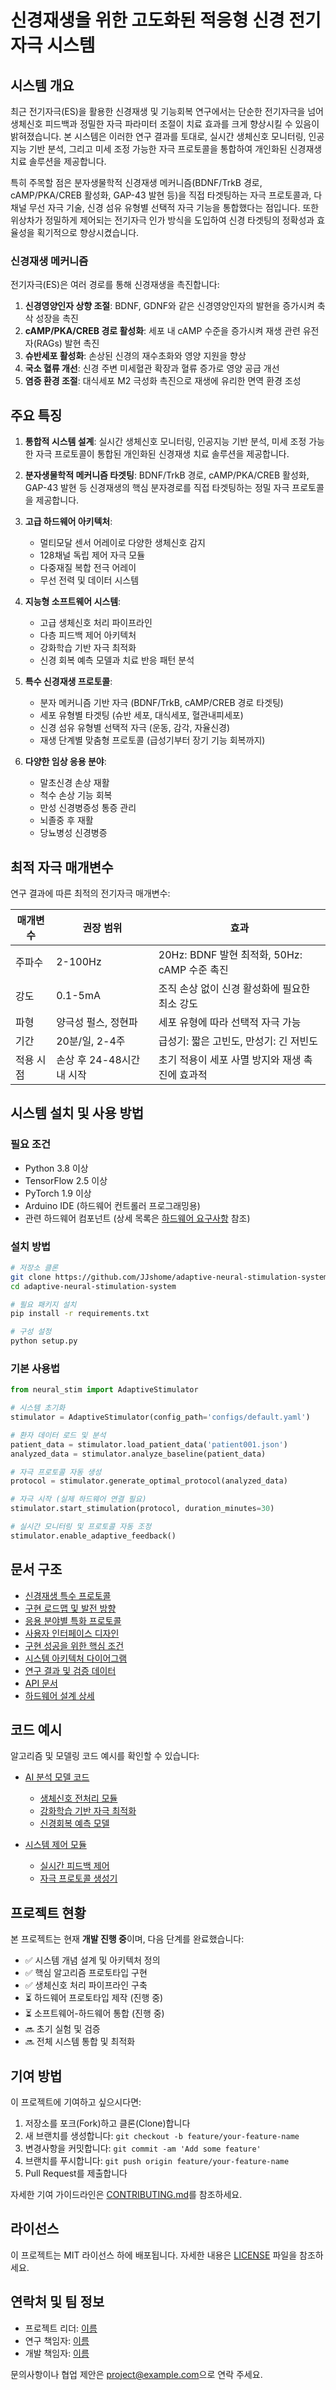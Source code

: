 # 신경재생을 위한 고도화된 적응형 신경 전기자극 시스템

## 시스템 개요

최근 전기자극(ES)을 활용한 신경재생 및 기능회복 연구에서는 단순한 전기자극을 넘어 생체신호 피드백과 정밀한 자극 파라미터 조절이 치료 효과를 크게 향상시킬 수 있음이 밝혀졌습니다. 본 시스템은 이러한 연구 결과를 토대로, 실시간 생체신호 모니터링, 인공지능 기반 분석, 그리고 미세 조정 가능한 자극 프로토콜을 통합하여 개인화된 신경재생 치료 솔루션을 제공합니다.

특히 주목할 점은 분자생물학적 신경재생 메커니즘(BDNF/TrkB 경로, cAMP/PKA/CREB 활성화, GAP-43 발현 등)을 직접 타겟팅하는 자극 프로토콜과, 다채널 무선 자극 기술, 신경 섬유 유형별 선택적 자극 기능을 통합했다는 점입니다. 또한 위상차가 정밀하게 제어되는 전기자극 인가 방식을 도입하여 신경 타겟팅의 정확성과 효율성을 획기적으로 향상시켰습니다.

### 신경재생 메커니즘

전기자극(ES)은 여러 경로를 통해 신경재생을 촉진합니다:

1. **신경영양인자 상향 조절**: BDNF, GDNF와 같은 신경영양인자의 발현을 증가시켜 축삭 성장을 촉진
2. **cAMP/PKA/CREB 경로 활성화**: 세포 내 cAMP 수준을 증가시켜 재생 관련 유전자(RAGs) 발현 촉진
3. **슈반세포 활성화**: 손상된 신경의 재수초화와 영양 지원을 향상
4. **국소 혈류 개선**: 신경 주변 미세혈관 확장과 혈류 증가로 영양 공급 개선
5. **염증 환경 조절**: 대식세포 M2 극성화 촉진으로 재생에 유리한 면역 환경 조성

## 주요 특징

1. **통합적 시스템 설계**: 실시간 생체신호 모니터링, 인공지능 기반 분석, 미세 조정 가능한 자극 프로토콜이 통합된 개인화된 신경재생 치료 솔루션을 제공합니다.

2. **분자생물학적 메커니즘 타겟팅**: BDNF/TrkB 경로, cAMP/PKA/CREB 활성화, GAP-43 발현 등 신경재생의 핵심 분자경로를 직접 타겟팅하는 정밀 자극 프로토콜을 제공합니다.

3. **고급 하드웨어 아키텍처**: 
   - 멀티모달 센서 어레이로 다양한 생체신호 감지
   - 128채널 독립 제어 자극 모듈
   - 다중재질 복합 전극 어레이
   - 무선 전력 및 데이터 시스템

4. **지능형 소프트웨어 시스템**:
   - 고급 생체신호 처리 파이프라인
   - 다층 피드백 제어 아키텍처
   - 강화학습 기반 자극 최적화
   - 신경 회복 예측 모델과 치료 반응 패턴 분석

5. **특수 신경재생 프로토콜**:
   - 분자 메커니즘 기반 자극 (BDNF/TrkB, cAMP/CREB 경로 타겟팅)
   - 세포 유형별 타겟팅 (슈반 세포, 대식세포, 혈관내피세포)
   - 신경 섬유 유형별 선택적 자극 (운동, 감각, 자율신경)
   - 재생 단계별 맞춤형 프로토콜 (급성기부터 장기 기능 회복까지)

6. **다양한 임상 응용 분야**:
   - 말초신경 손상 재활
   - 척수 손상 기능 회복
   - 만성 신경병증성 통증 관리
   - 뇌졸중 후 재활
   - 당뇨병성 신경병증

## 최적 자극 매개변수

연구 결과에 따른 최적의 전기자극 매개변수:

| 매개변수 | 권장 범위 | 효과 |
|---------|----------|-----|
| 주파수 | 2-100Hz | 20Hz: BDNF 발현 최적화, 50Hz: cAMP 수준 촉진 |
| 강도 | 0.1-5mA | 조직 손상 없이 신경 활성화에 필요한 최소 강도 |
| 파형 | 양극성 펄스, 정현파 | 세포 유형에 따라 선택적 자극 가능 |
| 기간 | 20분/일, 2-4주 | 급성기: 짧은 고빈도, 만성기: 긴 저빈도 |
| 적용 시점 | 손상 후 24-48시간 내 시작 | 초기 적용이 세포 사멸 방지와 재생 촉진에 효과적 |

## 시스템 설치 및 사용 방법

### 필요 조건
- Python 3.8 이상
- TensorFlow 2.5 이상
- PyTorch 1.9 이상
- Arduino IDE (하드웨어 컨트롤러 프로그래밍용)
- 관련 하드웨어 컴포넌트 (상세 목록은 [하드웨어 요구사항](./docs/hardware-requirements.md) 참조)

### 설치 방법
```bash
# 저장소 클론
git clone https://github.com/JJshome/adaptive-neural-stimulation-system.git
cd adaptive-neural-stimulation-system

# 필요 패키지 설치
pip install -r requirements.txt

# 구성 설정
python setup.py
```

### 기본 사용법
```python
from neural_stim import AdaptiveStimulator

# 시스템 초기화
stimulator = AdaptiveStimulator(config_path='configs/default.yaml')

# 환자 데이터 로드 및 분석
patient_data = stimulator.load_patient_data('patient001.json')
analyzed_data = stimulator.analyze_baseline(patient_data)

# 자극 프로토콜 자동 생성
protocol = stimulator.generate_optimal_protocol(analyzed_data)

# 자극 시작 (실제 하드웨어 연결 필요)
stimulator.start_stimulation(protocol, duration_minutes=30)

# 실시간 모니터링 및 프로토콜 자동 조정
stimulator.enable_adaptive_feedback()
```

## 문서 구조

- [신경재생 특수 프로토콜](./neural-regen-protocols.md)
- [구현 로드맵 및 발전 방향](./implementation-roadmap.md)
- [응용 분야별 특화 프로토콜](./specialized-applications.md)
- [사용자 인터페이스 디자인](./user-interface-design.md)
- [구현 성공을 위한 핵심 조건](./key-success-factors.md)
- [시스템 아키텍처 다이어그램](./images/system-architecture.svg)
- [연구 결과 및 검증 데이터](./docs/research-validation.md)
- [API 문서](./docs/api-reference.md)
- [하드웨어 설계 상세](./docs/hardware-design.md)

## 코드 예시

알고리즘 및 모델링 코드 예시를 확인할 수 있습니다:

- [AI 분석 모델 코드](./code/ai_models/)
  - [생체신호 전처리 모듈](./code/ai_models/biosignal_preprocessing.py)
  - [강화학습 기반 자극 최적화](./code/ai_models/reinforcement_learning.py)
  - [신경회복 예측 모델](./code/ai_models/recovery_prediction.py)
  
- [시스템 제어 모듈](./code/control_system/)
  - [실시간 피드백 제어](./code/control_system/feedback_controller.py)
  - [자극 프로토콜 생성기](./code/control_system/protocol_generator.py)

## 프로젝트 현황

본 프로젝트는 현재 **개발 진행 중**이며, 다음 단계를 완료했습니다:
- ✅ 시스템 개념 설계 및 아키텍처 정의
- ✅ 핵심 알고리즘 프로토타입 구현
- ✅ 생체신호 처리 파이프라인 구축
- ⏳ 하드웨어 프로토타입 제작 (진행 중)
- ⏳ 소프트웨어-하드웨어 통합 (진행 중)
- 🔜 초기 실험 및 검증
- 🔜 전체 시스템 통합 및 최적화

## 기여 방법

이 프로젝트에 기여하고 싶으시다면:

1. 저장소를 포크(Fork)하고 클론(Clone)합니다
2. 새 브랜치를 생성합니다: `git checkout -b feature/your-feature-name`
3. 변경사항을 커밋합니다: `git commit -am 'Add some feature'`
4. 브랜치를 푸시합니다: `git push origin feature/your-feature-name`
5. Pull Request를 제출합니다

자세한 기여 가이드라인은 [CONTRIBUTING.md](./CONTRIBUTING.md)를 참조하세요.

## 라이선스

이 프로젝트는 MIT 라이선스 하에 배포됩니다. 자세한 내용은 [LICENSE](./LICENSE) 파일을 참조하세요.

## 연락처 및 팀 정보

- 프로젝트 리더: [이름](mailto:email@example.com)
- 연구 책임자: [이름](mailto:email@example.com)
- 개발 책임자: [이름](mailto:email@example.com)

문의사항이나 협업 제안은 [project@example.com](mailto:project@example.com)으로 연락 주세요.